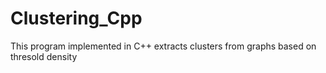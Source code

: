 # Clustering_Cpp
 This program implemented in C++ extracts clusters from graphs based on thresold density
